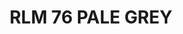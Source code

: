 ---
layout: product
title: "RLM 76 PALE GREY"
price: "300" 
desc: "Akrilna boja 17mL"
img_path: "/assets/img/A.MIG-0063.webp"
brand: "AMMO"
available: false
special_offer: false
new: false
soon: false
cat: "020000"
subcat: "020100"
subsubcat: "020101"
sifra: "A.MIG-0063"
popular: false
spec: false
---